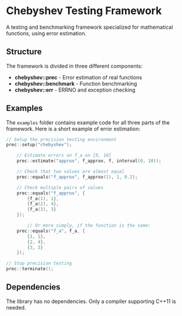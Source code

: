 # Chebyshev Testing Framework
A testing and benchmarking framework specialized for mathematical functions, using error estimation.

## Structure
The framework is divided in three different components:
- **chebyshev::prec** - Error estimation of real functions
- **chebyshev::benchmark** - Function benchmarking
- **chebyshev::err** - ERRNO and exception checking

## Examples
The `examples` folder contains example code for all three parts of the framework. Here is a short example of error estimation:

```c
// Setup the precision testing environment
prec::setup("chebyshev");

	// Estimate errors on f_a on [0, 10]
	prec::estimate("approx", f_approx, f, interval(0, 10));

	// Check that two values are almost equal
	prec::equals("f_approx", f_approx(1), 1, 0.2);

	// Check multiple pairs of values
	prec::equals("f_approx", {
		{f_a(1), 1},
		{f_a(2), 4},
		{f_a(3), 3}
	});

        // Or more simply, if the function is the same:
	prec::equals("f_a", f_a, {
		{1, 1},
		{2, 4},
		{3, 3}
	});

// Stop precision testing
prec::terminate();
```

## Dependencies
The library has no dependencies. Only a compiler supporting C++11 is needed.
